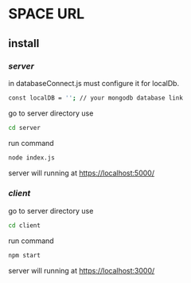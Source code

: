 # SPACE URL

## install
### _server_
in databaseConnect.js must configure it for localDb.
```sh
const localDB = ''; // your mongodb database link
```
go to server directory use
```sh
cd server
```
run command
```sh
node index.js
```
server will running at [https://localhost:5000/](https://localhost:5000/)


### _client_
go to server directory use
```sh
cd client
```
run command
```sh
npm start
```
server will running at [https://localhost:3000/](https://localhost:3000/)